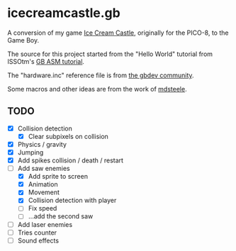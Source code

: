 # icecreamcastle.gb

A conversion of my game [Ice Cream Castle](https://github.com/drcouzelis/pico-8), originally for the PICO-8, to the Game Boy.

The source for this project started from the "Hello World" tutorial from ISSOtm's [GB ASM tutorial](https://eldred.fr/gb-asm-tutorial/hello-world.html).

The "hardware.inc" reference file is from [the gbdev community](https://github.com/gbdev/hardware.inc).

Some macros and other ideas are from the work of [mdsteele](https://github.com/mdsteele/big2small).

## TODO

- [x] Collision detection
  - [x] Clear subpixels on collision
- [x] Physics / gravity
- [x] Jumping
- [x] Add spikes collision / death / restart
- [ ] Add saw enemies
  - [x] Add sprite to screen
  - [x] Animation
  - [x] Movement
  - [x] Collision detection with player
  - [ ] Fix speed
  - [ ] ...add the second saw
- [ ] Add laser enemies
- [ ] Tries counter
- [ ] Sound effects
